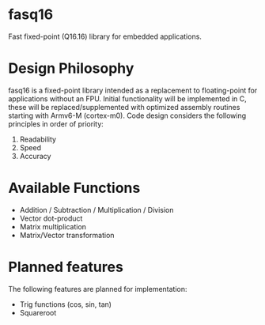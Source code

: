 # fasq16
Fast fixed-point (Q16.16) library for embedded applications.

# Design Philosophy
fasq16 is a fixed-point library intended as a replacement to floating-point for applications without an FPU.  Initial functionality will be implemented in C, these will be replaced/supplemented with optimized assembly routines starting with Armv6-M (cortex-m0).  Code design considers the following principles in order of priority:
1. Readability
2. Speed
3. Accuracy

# Available Functions

- Addition / Subtraction / Multiplication / Division
- Vector dot-product
- Matrix multiplication
- Matrix/Vector transformation

# Planned features
The following features are planned for implementation:
- Trig functions (cos, sin, tan)
- Squareroot
